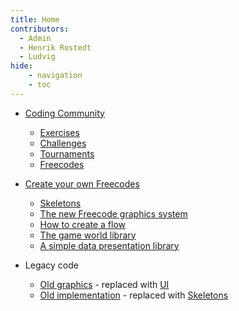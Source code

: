 ```yaml
---
title: Home
contributors:
  - Admin
  - Henrik Rostedt
  - Ludvig
hide:
    - navigation
    - toc
---
```


- [Coding Community](basics/Coding_Community.md)
    - [Exercises](basics/Exercises.md)
    - [Challenges](basics/Challenges.md)
    - [Tournaments](basics/Tournaments.md)
    - [Freecodes](basics/Freecodes.md)

- [Create your own Freecodes](create_an_exercise/Freecode_creator.md)
    - [Skeletons](create_an_exercise/Skeletons.md)
    - [The new Freecode graphics system](create_an_exercise/UI.md)
    - [How to create a flow](create_an_exercise/Flow.md)
    - [The game world library](create_an_exercise/World.md)
    - [A simple data presentation library](create_an_exercise/Data.md)

- Legacy code
    - [Old graphics](legacy/Freecode_graphics.md) - replaced with [UI](create_an_exercise/UI.md)
    - [Old implementation](legacy/Implementation.md) - replaced with [Skeletons](create_an_exercise/Skeletons.md)
